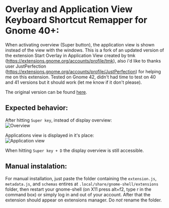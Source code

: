 # Overlay and Application View Keyboard Shortcut Remapper for Gnome 40+:
When activating overview (Super button), the application view is shown instead of the view with the windows. This is a fork of an updated version of the extension Start Overlay in Application View created by tmk (https://extensions.gnome.org/accounts/profile/tmk), also i'd like to thanks user JustPerfection (https://extensions.gnome.org/accounts/profile/JustPerfection) for helping me on this extension. Tested on Gnome 42, didn't had time to test on 40 and 41 versions but it should work (let me know if it don't please).

The original version can be found [here](https://github.com/Hexcz/Start-Overlay-in-Application-View-for-Gnome-40-).

## Expected behavior:
After hitting `Super key`, instead of display overview:\
![Overview](https://i.imgur.com/7ron9Po.png)

Applications view is displayed in it's place:\
![Application view](https://i.imgur.com/CKpmBQk.png)

When hitting `Super key + D` the display overview is still accessible.

## Manual instalation:
For manual installation, just paste the folder containing the `extension.js`, `metadata.js`, and `schemas` entires at `.local/share/gnome-shell/extensions` folder, then restart your gnome-shell (on X11 press alt+f2, type r in the command box) or simply log in and out of your account. After that the extension should appear on extensions manager. Do *not* rename the folder.
